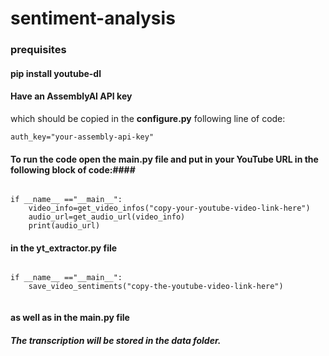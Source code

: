 # sentiment-analysis #

### prequisites ###
#### pip install youtube-dl ####
#### Have an AssemblyAI API key ####
which should be copied in the **configure.py** following line of code:
``` 
auth_key="your-assembly-api-key"

```

#### To run the code open the **main.py** file and put in your YouTube URL in the following block of code:####
```

if __name__ =="__main__":
    video_info=get_video_infos("copy-your-youtube-video-link-here")
    audio_url=get_audio_url(video_info)
    print(audio_url)
```
#### in the **yt_extractor.py** file ####

```

if __name__ =="__main__":
    save_video_sentiments("copy-the-youtube-video-link-here")
    
 ```

#### as well as in the  main.py file ####

##### The transcription will be stored in the *data* folder. ####
